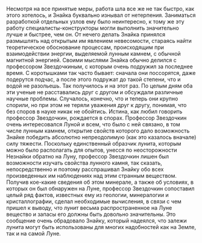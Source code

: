 Несмотря на все принятые меры, работа шла все же не так быстро, как этого хотелось, и Знайка буквально изнывал от нетерпения. Заниматься разработкой отдельных узлов ему было неинтересно, к тому же эту работу специалисты-конструкторы могли выполнить значительно лучше и быстрее, чем он. От нечего делать Знайка принялся размышлять над открытым им явлением невесомости, стараясь найти теоретическое обоснование процессам, происходящим при взаимодействии энергии, выделяемой лунным камнем, с обычной магнитной энергией. Своими мыслями Знайка обычно делился с профессором Звездочкиным, с которым очень подружил за последнее время. С коротышками так часто бывает: сначала они поссорятся, даже подерутся подчас, а после этого подружат до такой степени, что и водой не разольешь. Так получилось и на этот раз. По целым дням оба эти ученые не расставались друг с другом и обсуждали различные научные проблемы. Случалось, конечно, что и теперь они крупно спорили, но при этом не теряли уважения друг к другу, понимая, что без споров в науке никак не обойтись. Истина, как любил говорить профессор Звездочкин, рождается в спорах. Профессор Звездочкин очень интересовался Луной и всем, что было с ней связано, в том числе лунным камнем, открытие свойств которого дало возможность Знайке победить абсолютно непреодолимую (как это казалось вначале) силу тяжести. Поскольку единственный образчик лунита, которым можно было располагать для опытов, унесся по неосторожности Незнайки обратно на Луну, профессор Звездочкин лишен был возможности изучать свойства лунного камня, так сказать, непосредственно и поэтому расспрашивал Знайку обо всех произведенных им наблюдениях над этим странным веществом. Получив кое-какие сведения об этом минерале, а также об условиях, в которых он был обнаружен на Луне, профессор Звездочкин сопоставил целый ряд фактов, известных ему из геологии, минералогии и кристаллографии, сделал необходимые вычисления, в связи с чем пришел к выводу, что лунит весьма распространенное на Луне вещество и запасы его должны быть довольно значительны. Это сообщение очень обрадовало Знайку, который надеялся, что залежи лунита могут быть использованы для многих надобностей как на Земле, так и на самой Луне.
